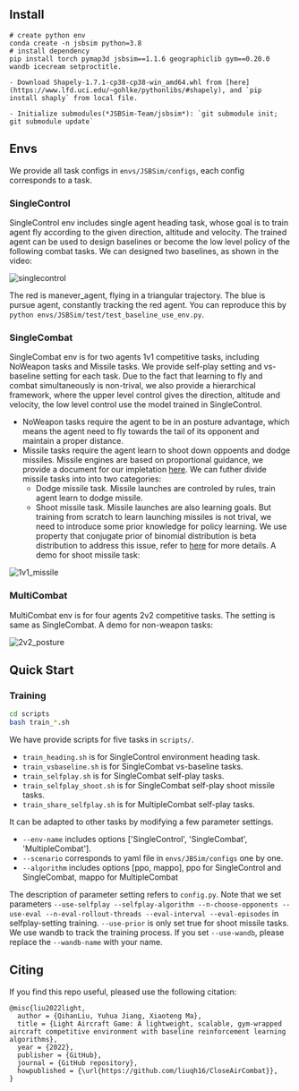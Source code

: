 
## Install 

```shell
# create python env
conda create -n jsbsim python=3.8
# install dependency
pip install torch pymap3d jsbsim==1.1.6 geographiclib gym==0.20.0 wandb icecream setproctitle. 

- Download Shapely‑1.7.1‑cp38‑cp38‑win_amd64.whl from [here](https://www.lfd.uci.edu/~gohlke/pythonlibs/#shapely), and `pip install shaply` from local file.

- Initialize submodules(*JSBSim-Team/jsbsim*): `git submodule init; git submodule update`
```
## Envs
We provide all task configs in  `envs/JSBSim/configs`, each config corresponds to a task.

### SingleControl
SingleControl env includes single agent heading task, whose goal is to train agent fly according to the given direction, altitude and velocity. The trained agent can be used to design baselines or become the low level policy of the following combat tasks. We can designed two baselines, as shown in the video:

![singlecontrol](assets/1_control.gif)

The red is manever_agent, flying in a triangular trajectory. The blue is pursue agent, constantly tracking the red agent. You can reproduce this by `python envs/JSBSim/test/test_baseline_use_env.py`.


### SingleCombat
SingleCombat env is for two agents 1v1 competitive tasks, including NoWeapon tasks and Missile tasks. We provide self-play setting and vs-baseline setting for each task. Due to the fact that learning to fly and combat simultaneously is non-trival, we also provide a hierarchical framework, where the upper level control gives the direction, altitude and velocity, the low level control use the model trained in SingleControl. 


- NoWeapon tasks require the agent to be in an posture advantage, which means the agent need to fly towards the tail of its opponent and maintain a proper distance. 
- Missile tasks require the agent learn to shoot down oppoents and dodge missiles. Missile engines are based on proportional guidance, we provide a document for our impletation [here](docs/missile_engine). We can futher divide missile tasks into into two categories:
  - Dodge missile task. Missile launches are controled by rules, train agent learn to dodge missile.
  - Shoot missile task. Missile launches are also learning goals. But training from scratch to learn launching missiles is not trival, we need to introduce some prior knowledge for policy learning. We use property that conjugate prior of binomial distribution is beta distribution to address this issue, refer to [here](docs/parameterized_shooting.md) for more details.  A demo for shoot missile task:

![1v1_missile](assets/1v1_missile.gif)


### MultiCombat
MultiCombat env is for four agents 2v2 competitive tasks. The setting is same as SingleCombat. A demo for non-weapon tasks: 

![2v2_posture](assets/2v2_posture.gif)

## Quick Start
### Training

```bash
cd scripts
bash train_*.sh
```
We have provide scripts for five tasks in `scripts/`.

- `train_heading.sh` is for SingleControl environment heading task.
- `train_vsbaseline.sh` is for SingleCombat vs-baseline tasks.
- `train_selfplay.sh` is for SingleCombat self-play tasks. 
- `train_selfplay_shoot.sh` is for SingleCombat self-play shoot missile tasks.
- `train_share_selfplay.sh` is for MultipleCombat self-play tasks.

It can be adapted to other tasks by modifying a few parameter settings. 

- `--env-name` includes options ['SingleControl', 'SingleCombat', 'MultipleCombat'].
- `--scenario` corresponds to yaml file in `envs/JBSim/configs` one by one.
- `--algorithm` includes options [ppo, mappo], ppo for SingleControl and SingleCombat, mappo for MultipleCombat

The description of parameter setting refers to `config.py`.
Note that we set parameters `--use-selfplay --selfplay-algorithm --n-choose-opponents --use-eval --n-eval-rollout-threads --eval-interval --eval-episodes` in selfplay-setting training. `--use-prior` is only set true for shoot missile tasks.
We use wandb to track the training process. If you set `--use-wandb`, please replace the `--wandb-name` with your name. 

## Citing
If you find this repo useful, pleased use the following citation:
````
@misc{liu2022light,
  author = {QihanLiu, Yuhua Jiang, Xiaoteng Ma},
  title = {Light Aircraft Game: A lightweight, scalable, gym-wrapped aircraft competitive environment with baseline reinforcement learning algorithms},
  year = {2022},
  publisher = {GitHub},
  journal = {GitHub repository},
  howpublished = {\url{https://github.com/liuqh16/CloseAirCombat}},
}
